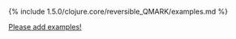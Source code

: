 {% include 1.5.0/clojure.core/reversible_QMARK/examples.md %}

[Please add examples!](https://github.com/arrdem/grimoire/edit/master/_includes/1.6.0/clojure.core/reversible_QMARK/examples.md)
